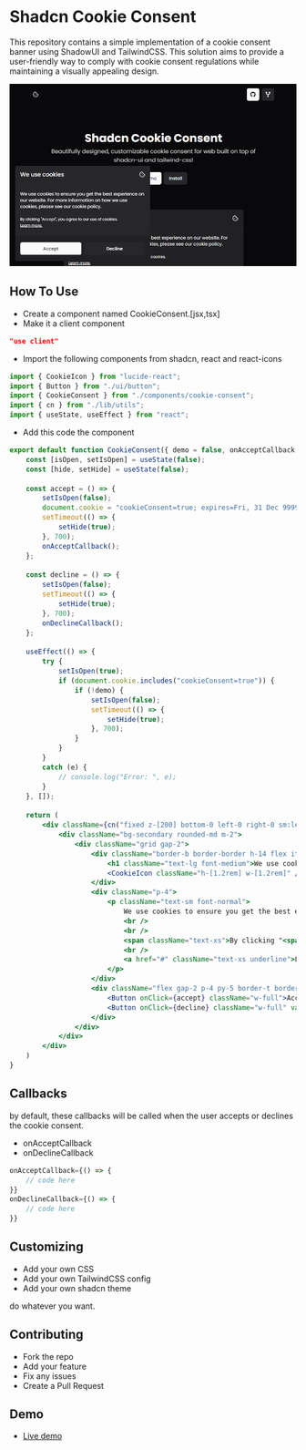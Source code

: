 # Shadcn Cookie Consent

This repository contains a simple implementation of a cookie consent banner using ShadowUI and TailwindCSS. This solution aims to provide a user-friendly way to comply with cookie consent regulations while maintaining a visually appealing design.

![preview](/public/preview.png)

## How To Use

- Create a component named CookieConsent.[jsx,tsx]
- Make it a client component

```json
"use client"
```

- Import the following components from shadcn, react and react-icons

```jsx
import { CookieIcon } from "lucide-react";
import { Button } from "./ui/button";
import { CookieConsent } from "./components/cookie-consent";
import { cn } from "./lib/utils";
import { useState, useEffect } from "react";
```

- Add this code the component

```jsx
export default function CookieConsent({ demo = false, onAcceptCallback = () => { }, onDeclineCallback = () => { } }) {
    const [isOpen, setIsOpen] = useState(false);
    const [hide, setHide] = useState(false);

    const accept = () => {
        setIsOpen(false);
        document.cookie = "cookieConsent=true; expires=Fri, 31 Dec 9999 23:59:59 GMT";
        setTimeout(() => {
            setHide(true);
        }, 700);
        onAcceptCallback();
    };

    const decline = () => {
        setIsOpen(false);
        setTimeout(() => {
            setHide(true);
        }, 700);
        onDeclineCallback();
    };

    useEffect(() => {
        try {
            setIsOpen(true);
            if (document.cookie.includes("cookieConsent=true")) {
                if (!demo) {
                    setIsOpen(false);
                    setTimeout(() => {
                        setHide(true);
                    }, 700);
                }
            }
        }
        catch (e) {
            // console.log("Error: ", e);
        }
    }, []);

    return (
        <div className={cn("fixed z-[200] bottom-0 left-0 right-0 sm:left-4 sm:bottom-4 w-full sm:max-w-md transition-transform duration-700", !isOpen ? "transition-[opacity,transform] translate-y-8 opacity-0" : "transition-[opacity,transform] translate-y-0 opacity-100", hide && "hidden")}>
            <div className="bg-secondary rounded-md m-2">
                <div className="grid gap-2">
                    <div className="border-b border-border h-14 flex items-center justify-between p-4">
                        <h1 className="text-lg font-medium">We use cookies</h1>
                        <CookieIcon className="h-[1.2rem] w-[1.2rem]" />
                    </div>
                    <div className="p-4">
                        <p className="text-sm font-normal">
                            We use cookies to ensure you get the best experience on our website. For more information on how we use cookies, please see our cookie policy.
                            <br />
                            <br />
                            <span className="text-xs">By clicking "<span className="font-medium opacity-80">Accept</span>", you agree to our use of cookies.</span>
                            <br />
                            <a href="#" className="text-xs underline">Learn more.</a>
                        </p>
                    </div>
                    <div className="flex gap-2 p-4 py-5 border-t border-border bg-background/20">
                        <Button onClick={accept} className="w-full">Accept</Button>
                        <Button onClick={decline} className="w-full" variant="secondary">Decline</Button>
                    </div>
                </div>
            </div>
        </div>
    )
}
```

## Callbacks

by default, these callbacks will be called when the user accepts or declines the cookie consent.

- onAcceptCallback
- onDeclineCallback

```jsx
onAcceptCallback={() => {
    // code here
}}
onDeclineCallback={() => { 
    // code here
}}
```

## Customizing

- Add your own CSS
- Add your own TailwindCSS config
- Add your own shadcn theme

do whatever you want.

## Contributing

- Fork the repo
- Add your feature
- Fix any issues
- Create a Pull Request

## Demo

- [Live demo](https://shadcn-cookie-consent.vercel.app)